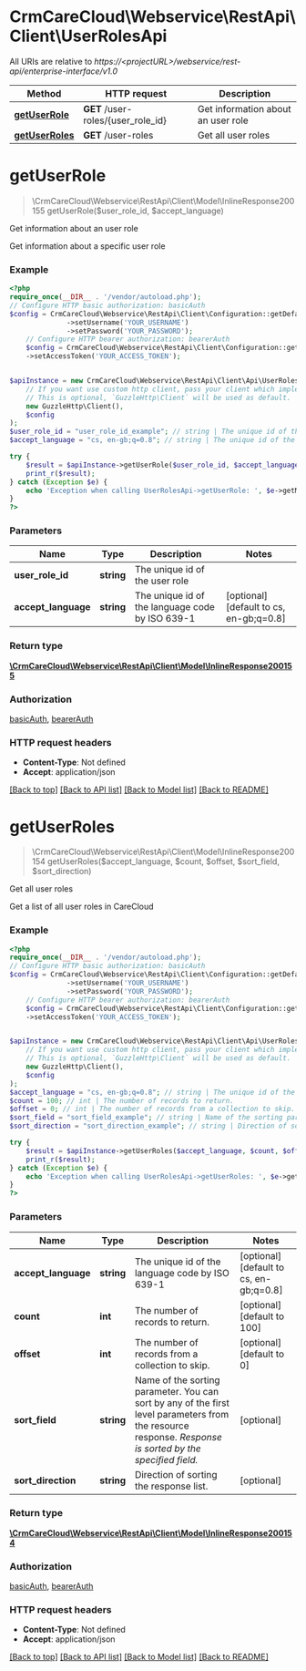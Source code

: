 # CrmCareCloud\Webservice\RestApi\Client\UserRolesApi

All URIs are relative to *https://&lt;projectURL&gt;/webservice/rest-api/enterprise-interface/v1.0*

Method | HTTP request | Description
------------- | ------------- | -------------
[**getUserRole**](UserRolesApi.md#getuserrole) | **GET** /user-roles/{user_role_id} | Get information about an user role
[**getUserRoles**](UserRolesApi.md#getuserroles) | **GET** /user-roles | Get all user roles

# **getUserRole**
> \CrmCareCloud\Webservice\RestApi\Client\Model\InlineResponse200155 getUserRole($user_role_id, $accept_language)

Get information about an user role

Get information about a specific user role

### Example
```php
<?php
require_once(__DIR__ . '/vendor/autoload.php');
// Configure HTTP basic authorization: basicAuth
$config = CrmCareCloud\Webservice\RestApi\Client\Configuration::getDefaultConfiguration()
              ->setUsername('YOUR_USERNAME')
              ->setPassword('YOUR_PASSWORD');
    // Configure HTTP bearer authorization: bearerAuth
    $config = CrmCareCloud\Webservice\RestApi\Client\Configuration::getDefaultConfiguration()
    ->setAccessToken('YOUR_ACCESS_TOKEN');


$apiInstance = new CrmCareCloud\Webservice\RestApi\Client\Api\UserRolesApi(
    // If you want use custom http client, pass your client which implements `GuzzleHttp\ClientInterface`.
    // This is optional, `GuzzleHttp\Client` will be used as default.
    new GuzzleHttp\Client(),
    $config
);
$user_role_id = "user_role_id_example"; // string | The unique id of the user role
$accept_language = "cs, en-gb;q=0.8"; // string | The unique id of the language code by ISO 639-1

try {
    $result = $apiInstance->getUserRole($user_role_id, $accept_language);
    print_r($result);
} catch (Exception $e) {
    echo 'Exception when calling UserRolesApi->getUserRole: ', $e->getMessage(), PHP_EOL;
}
?>
```

### Parameters

Name | Type | Description  | Notes
------------- | ------------- | ------------- | -------------
 **user_role_id** | **string**| The unique id of the user role |
 **accept_language** | **string**| The unique id of the language code by ISO 639-1 | [optional] [default to cs, en-gb;q&#x3D;0.8]

### Return type

[**\CrmCareCloud\Webservice\RestApi\Client\Model\InlineResponse200155**](../Model/InlineResponse200155.md)

### Authorization

[basicAuth](../../README.md#basicAuth), [bearerAuth](../../README.md#bearerAuth)

### HTTP request headers

 - **Content-Type**: Not defined
 - **Accept**: application/json

[[Back to top]](#) [[Back to API list]](../../README.md#documentation-for-api-endpoints) [[Back to Model list]](../../README.md#documentation-for-models) [[Back to README]](../../README.md)

# **getUserRoles**
> \CrmCareCloud\Webservice\RestApi\Client\Model\InlineResponse200154 getUserRoles($accept_language, $count, $offset, $sort_field, $sort_direction)

Get all user roles

Get a list of all user roles in CareCloud

### Example
```php
<?php
require_once(__DIR__ . '/vendor/autoload.php');
// Configure HTTP basic authorization: basicAuth
$config = CrmCareCloud\Webservice\RestApi\Client\Configuration::getDefaultConfiguration()
              ->setUsername('YOUR_USERNAME')
              ->setPassword('YOUR_PASSWORD');
    // Configure HTTP bearer authorization: bearerAuth
    $config = CrmCareCloud\Webservice\RestApi\Client\Configuration::getDefaultConfiguration()
    ->setAccessToken('YOUR_ACCESS_TOKEN');


$apiInstance = new CrmCareCloud\Webservice\RestApi\Client\Api\UserRolesApi(
    // If you want use custom http client, pass your client which implements `GuzzleHttp\ClientInterface`.
    // This is optional, `GuzzleHttp\Client` will be used as default.
    new GuzzleHttp\Client(),
    $config
);
$accept_language = "cs, en-gb;q=0.8"; // string | The unique id of the language code by ISO 639-1
$count = 100; // int | The number of records to return.
$offset = 0; // int | The number of records from a collection to skip.
$sort_field = "sort_field_example"; // string | Name of the sorting parameter. You can sort by any of the first level parameters from the resource response. *Response is sorted by the specified field.*
$sort_direction = "sort_direction_example"; // string | Direction of sorting the response list.

try {
    $result = $apiInstance->getUserRoles($accept_language, $count, $offset, $sort_field, $sort_direction);
    print_r($result);
} catch (Exception $e) {
    echo 'Exception when calling UserRolesApi->getUserRoles: ', $e->getMessage(), PHP_EOL;
}
?>
```

### Parameters

Name | Type | Description  | Notes
------------- | ------------- | ------------- | -------------
 **accept_language** | **string**| The unique id of the language code by ISO 639-1 | [optional] [default to cs, en-gb;q&#x3D;0.8]
 **count** | **int**| The number of records to return. | [optional] [default to 100]
 **offset** | **int**| The number of records from a collection to skip. | [optional] [default to 0]
 **sort_field** | **string**| Name of the sorting parameter. You can sort by any of the first level parameters from the resource response. *Response is sorted by the specified field.* | [optional]
 **sort_direction** | **string**| Direction of sorting the response list. | [optional]

### Return type

[**\CrmCareCloud\Webservice\RestApi\Client\Model\InlineResponse200154**](../Model/InlineResponse200154.md)

### Authorization

[basicAuth](../../README.md#basicAuth), [bearerAuth](../../README.md#bearerAuth)

### HTTP request headers

 - **Content-Type**: Not defined
 - **Accept**: application/json

[[Back to top]](#) [[Back to API list]](../../README.md#documentation-for-api-endpoints) [[Back to Model list]](../../README.md#documentation-for-models) [[Back to README]](../../README.md)

